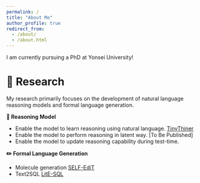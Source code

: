 ```yaml
---
permalink: /
title: "About Me"
author_profile: true
redirect_from: 
  - /about/
  - /about.html
---
```


I am currently pursuing a PhD at Yonsei University!

:rocket: Research
======
My research primarily focuses on the development of natural language reasoning models and formal language generation.

**:thought_balloon: Reasoning Model**
* Enable the model to learn reasoning using natural language. [TinyThiner](https://aclanthology.org/2025.naacl-long.309/)
* Enable the model to perform reasoning in latent way. [To Be Published]
* Enable the model to update reasoning capability during test-time.

**:pencil2: Formal Language Generation**
* Molecule generation [SELF-EdiT](https://link.springer.com/article/10.1007/s10489-023-04915-8)
* Text2SQL [LitE-SQL](https://arxiv.org/abs/2510.09014)
